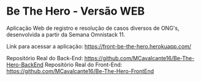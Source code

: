 # Be The Hero - Versão WEB

Aplicação Web de registro e resolução de casos diversos de ONG's, desenvolvida a partir da Semana Omnistack 11. 

Link para acessar a aplicação: https://front-be-the-hero.herokuapp.com/

Repositório Real do Back-End: https://github.com/MCavalcante16/Be-The-Hero-BackEnd
Repositório Real do Front-End: https://github.com/MCavalcante16/Be-The-Hero-FrontEnd
